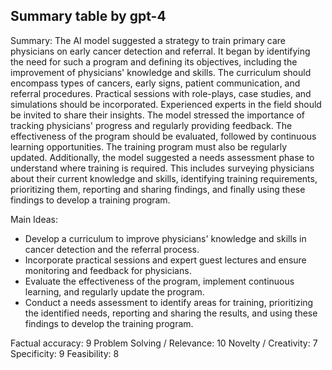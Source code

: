 ## Summary table by gpt-4
Summary: 
The AI model suggested a strategy to train primary care physicians on early cancer detection and referral. It began by identifying the need for such a program and defining its objectives, including the improvement of physicians' knowledge and skills. The curriculum should encompass types of cancers, early signs, patient communication, and referral procedures. Practical sessions with role-plays, case studies, and simulations should be incorporated. Experienced experts in the field should be invited to share their insights. The model stressed the importance of tracking physicians' progress and regularly providing feedback. The effectiveness of the program should be evaluated, followed by continuous learning opportunities. The training program must also be regularly updated. Additionally, the model suggested a needs assessment phase to understand where training is required. This includes surveying physicians about their current knowledge and skills, identifying training requirements, prioritizing them, reporting and sharing findings, and finally using these findings to develop a training program.

Main Ideas: 
- Develop a curriculum to improve physicians' knowledge and skills in cancer detection and the referral process.
- Incorporate practical sessions and expert guest lectures and ensure monitoring and feedback for physicians.
- Evaluate the effectiveness of the program, implement continuous learning, and regularly update the program.
- Conduct a needs assessment to identify areas for training, prioritizing the identified needs, reporting and sharing the results, and using these findings to develop the training program.

Factual accuracy: 9
Problem Solving / Relevance: 10
Novelty / Creativity: 7
Specificity: 9
Feasibility: 8